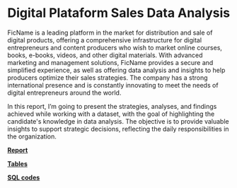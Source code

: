 # Digital Plataform Sales Data Analysis 

FicName is a leading platform in the market for distribution and sale of digital products, offering a comprehensive infrastructure for digital entrepreneurs and content producers who wish to market online  courses, books, e-books, videos, and other digital materials. With advanced marketing and management  solutions, FicName provides a secure and simplified experience, as well as offering data analysis and  insights to help producers optimize their sales strategies. The company has a strong international presence and is constantly innovating to meet the needs of digital entrepreneurs around the world. 

In this report, I’m going to present the strategies, analyses, and findings achieved while working with a dataset, with the goal of highlighting the candidate's knowledge in data analysis. The objective is to  provide valuable insights to support strategic decisions, reflecting the daily responsibilities in the  organization.

**[Report](https://github.com/felipebita/digital_market_sales/blob/main/business_report.pdf)**

**[Tables](https://github.com/felipebita/digital_market_sales/blob/main/tables.xlsx)**

**[SQL codes](https://github.com/felipebita/digital_market_sales/blob/main/report_sqlcodes.ipynb)**

